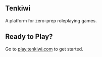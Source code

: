 ## Tenkiwi

A platform for zero-prep roleplaying games.

## Ready to Play?

Go to [play.tenkiwi.com](https://play.tenkiwi.com/) to get started.

